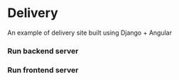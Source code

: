 # Delivery
An example of delivery site built using Django + Angular


### Run backend server


### Run frontend server
